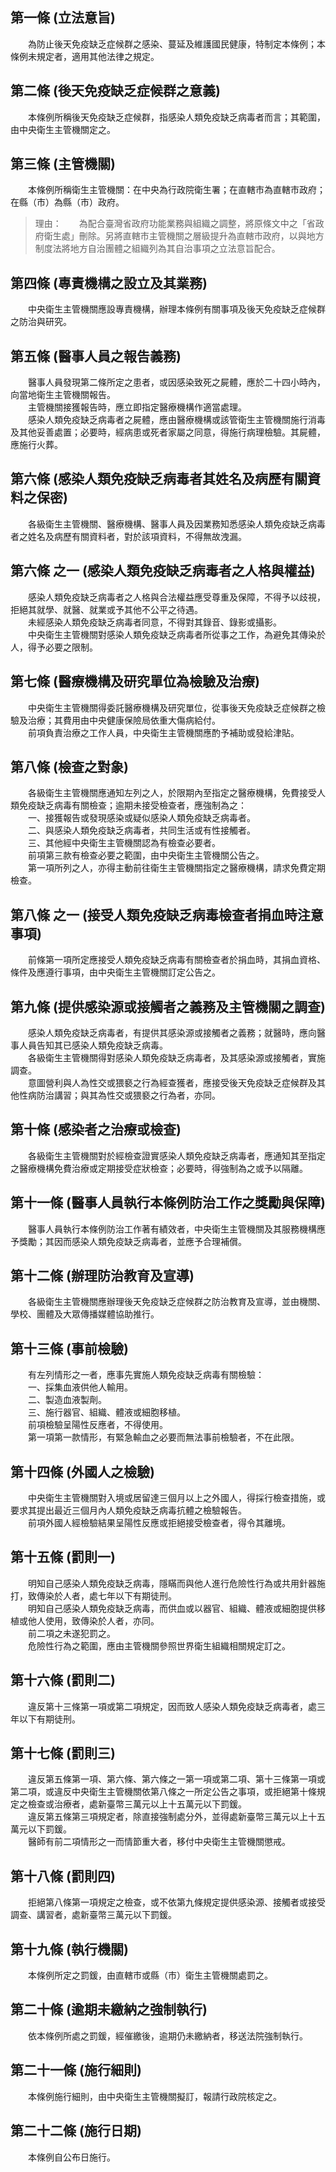 第一條 (立法意旨)
-----------------
　　為防止後天免疫缺乏症候群之感染、蔓延及維護國民健康，特制定本條例；本條例未規定者，適用其他法律之規定。  


第二條 (後天免疫缺乏症候群之意義)
---------------------------------
　　本條例所稱後天免疫缺乏症候群，指感染人類免疫缺乏病毒者而言；其範圍，由中央衛生主管機關定之。  


第三條 (主管機關)
-----------------
　　本條例所稱衛生主管機關：在中央為行政院衛生署；在直轄市為直轄市政府；在縣（市）為縣（市）政府。  
> 理由：　　為配合臺灣省政府功能業務與組織之調整，將原條文中之「省政府衛生處」刪除。另將直轄市主管機關之層級提升為直轄市政府，以與地方制度法將地方自治團體之組織列為其自治事項之立法意旨配合。



第四條 (專責機構之設立及其業務)
-------------------------------
　　中央衛生主管機關應設專責機構，辦理本條例有關事項及後天免疫缺乏症候群之防治與研究。  


第五條 (醫事人員之報告義務)
---------------------------
　　醫事人員發現第二條所定之患者，或因感染致死之屍體，應於二十四小時內，向當地衛生主管機關報告。  
　　主管機關接獲報告時，應立即指定醫療機構作適當處理。  
　　感染人類免疫缺乏病毒者之屍體，應由醫療機構或該管衛生主管機關施行消毒及其他妥善處置；必要時，經病患或死者家屬之同意，得施行病理檢驗。其屍體，應施行火葬。  


第六條 (感染人類免疫缺乏病毒者其姓名及病歷有關資料之保密)
---------------------------------------------------------
　　各級衛生主管機關、醫療機構、醫事人員及因業務知悉感染人類免疫缺乏病毒者之姓名及病歷有關資料者，對於該項資料，不得無故洩漏。  


第六條 之一 (感染人類免疫缺乏病毒者之人格與權益)
------------------------------------------------
　　感染人類免疫缺乏病毒者之人格與合法權益應受尊重及保障，不得予以歧視，拒絕其就學、就醫、就業或予其他不公平之待遇。  
　　未經感染人類免疫缺乏病毒者同意，不得對其錄音、錄影或攝影。  
　　中央衛生主管機關對感染人類免疫缺乏病毒者所從事之工作，為避免其傳染於人，得予必要之限制。  


第七條 (醫療機構及研究單位為檢驗及治療)
---------------------------------------
　　中央衛生主管機關得委託醫療機構及研究單位，從事後天免疫缺乏症候群之檢驗及治療；其費用由中央健康保險局依重大傷病給付。  
　　前項負責治療之工作人員，中央衛生主管機關應酌予補助或發給津貼。  


第八條 (檢查之對象)
-------------------
　　各級衛生主管機關應通知左列之人，於限期內至指定之醫療機構，免費接受人類免疫缺乏病毒有關檢查；逾期未接受檢查者，應強制為之：  
　　一、接獲報告或發現感染或疑似感染人類免疫缺乏病毒者。  
　　二、與感染人類免疫缺乏病毒者，共同生活或有性接觸者。  
　　三、其他經中央衛生主管機關認為有檢查必要者。  
　　前項第三款有檢查必要之範圍，由中央衛生主管機關公告之。  
　　第一項所列之人，亦得主動前往衛生主管機關指定之醫療機構，請求免費定期檢查。  


第八條 之一 (接受人類免疫缺乏病毒檢查者捐血時注意事項)
------------------------------------------------------
　　前條第一項所定應接受人類免疫缺乏病毒有關檢查者於捐血時，其捐血資格、條件及應遵行事項，由中央衛生主管機關訂定公告之。  


第九條 (提供感染源或接觸者之義務及主管機關之調查)
-------------------------------------------------
　　感染人類免疫缺乏病毒者，有提供其感染源或接觸者之義務；就醫時，應向醫事人員告知其已感染人類免疫缺乏病毒。  
　　各級衛生主管機關得對感染人類免疫缺乏病毒者，及其感染源或接觸者，實施調查。  
　　意圖營利與人為性交或猥褻之行為經查獲者，應接受後天免疫缺乏症候群及其他性病防治講習；與其為性交或猥褻之行為者，亦同。  


第十條 (感染者之治療或檢查)
---------------------------
　　各級衛生主管機關對於經檢查證實感染人類免疫缺乏病毒者，應通知其至指定之醫療機構免費治療或定期接受症狀檢查；必要時，得強制為之或予以隔離。  


第十一條 (醫事人員執行本條例防治工作之獎勵與保障)
-------------------------------------------------
　　醫事人員執行本條例防治工作著有績效者，中央衛生主管機關及其服務機構應予獎勵；其因而感染人類免疫缺乏病毒者，並應予合理補償。  


第十二條 (辦理防治教育及宣導)
-----------------------------
　　各級衛生主管機關應辦理後天免疫缺乏症候群之防治教育及宣導，並由機關、學校、團體及大眾傳播媒體協助推行。  


第十三條 (事前檢驗)
-------------------
　　有左列情形之一者，應事先實施人類免疫缺乏病毒有關檢驗：  
　　一、採集血液供他人輸用。  
　　二、製造血液製劑。  
　　三、施行器官、組織、體液或細胞移植。  
　　前項檢驗呈陽性反應者，不得使用。  
　　第一項第一款情形，有緊急輸血之必要而無法事前檢驗者，不在此限。  


第十四條 (外國人之檢驗)
-----------------------
　　中央衛生主管機關對入境或居留達三個月以上之外國人，得採行檢查措施，或要求其提出最近三個月內人類免疫缺乏病毒抗體之檢驗報告。  
　　前項外國人經檢驗結果呈陽性反應或拒絕接受檢查者，得令其離境。  


第十五條 (罰則一)
-----------------
　　明知自己感染人類免疫缺乏病毒，隱瞞而與他人進行危險性行為或共用針器施打，致傳染於人者，處七年以下有期徒刑。  
　　明知自己感染人類免疫缺乏病毒，而供血或以器官、組織、體液或細胞提供移植或他人使用，致傳染於人者，亦同。  
　　前二項之未遂犯罰之。  
　　危險性行為之範圍，應由主管機關參照世界衛生組織相關規定訂之。  


第十六條 (罰則二)
-----------------
　　違反第十三條第一項或第二項規定，因而致人感染人類免疫缺乏病毒者，處三年以下有期徒刑。  


第十七條 (罰則三)
-----------------
　　違反第五條第一項、第六條、第六條之一第一項或第二項、第十三條第一項或第二項，或違反中央衛生主管機關依第八條之一所定公告之事項，或拒絕第十條規定之檢查或治療者，處新臺幣三萬元以上十五萬元以下罰鍰。  
　　違反第五條第三項規定者，除直接強制處分外，並得處新臺幣三萬元以上十五萬元以下罰鍰。  
　　醫師有前二項情形之一而情節重大者，移付中央衛生主管機關懲戒。  


第十八條 (罰則四)
-----------------
　　拒絕第八條第一項規定之檢查，或不依第九條規定提供感染源、接觸者或接受調查、講習者，處新臺幣三萬元以下罰鍰。  


第十九條 (執行機關)
-------------------
　　本條例所定之罰鍰，由直轄市或縣（市）衛生主管機關處罰之。  


第二十條 (逾期未繳納之強制執行)
-------------------------------
　　依本條例所處之罰鍰，經催繳後，逾期仍未繳納者，移送法院強制執行。  


第二十一條 (施行細則)
---------------------
　　本條例施行細則，由中央衛生主管機關擬訂，報請行政院核定之。  


第二十二條 (施行日期)
---------------------
　　本條例自公布日施行。